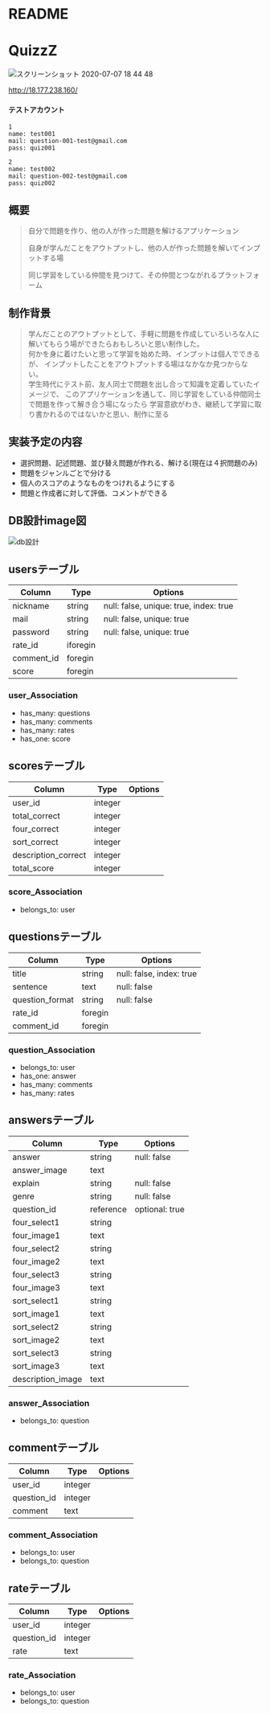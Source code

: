# README

# QuizzZ
![スクリーンショット 2020-07-07 18 44 48](https://user-images.githubusercontent.com/60286772/86763397-42f73480-c082-11ea-897c-5c1bfb0f5c97.png)

http://18.177.238.160/

#### テストアカウント
```
1  
name: test001  
mail: question-001-test@gmail.com  
pass: quiz001  

2  
name: test002  
mail: question-002-test@gmail.com  
pass: quiz002  
```

## 概要
> 自分で問題を作り、他の人が作った問題を解けるアプリケーション  
>
> 自身が学んだことをアウトプットし、他の人が作った問題を解いてインプットする場  
>
> 同じ学習をしている仲間を見つけて、その仲間とつながれるプラットフォーム  

## 制作背景
> 学んだことのアウトプットとして、手軽に問題を作成していろいろな人に解いてもらう場ができたらおもしろいと思い制作した。  
> 何かを身に着けたいと思って学習を始めた時、インプットは個人でできるが、
> インプットしたことをアウトプットする場はなかなか見つからない。  
> 学生時代にテスト前、友人同士で問題を出し合って知識を定着していたイメージで、
> このアプリケーションを通して、同じ学習をしている仲間同士で問題を作って解き合う場になったら
> 学習意欲がわき、継続して学習に取り書かれるのではないかと思い、制作に至る

## 実装予定の内容
- 選択問題、記述問題、並び替え問題が作れる、解ける(現在は４択問題のみ)
- 問題をジャンルごとで分ける
- 個人のスコアのようなものをつけれるようにする
- 問題と作成者に対して評価、コメントができる


## DB設計image図
![db設計](https://user-images.githubusercontent.com/60286772/85498404-94cba380-b61a-11ea-80fc-de40174ccbdc.png)

## usersテーブル
|Column|Type|Options|
|------|----|-------|
|nickname|string|null: false, unique: true, index: true|
|mail|string|null: false, unique: true|
|password|string|null: false, unique: true|
|rate_id|iforegin||
|comment_id|foregin||
|score|foregin||

### user_Association
- has_many: questions
- has_many: comments
- has_many: rates
- has_one: score


## scoresテーブル
|Column|Type|Options|
|------|----|-------|
|user_id|integer||
|total_correct|integer||
|four_correct|integer||
|sort_correct|integer||
|description_correct|integer||
|total_score|integer||

### score_Association
- belongs_to: user


## questionsテーブル
|Column|Type|Options|
|------|----|-------|
|title|string|null: false, index: true|
|sentence|text|null: false|
|question_format|string|null: false|
|rate_id|foregin||
|comment_id|foregin||

### question_Association
- belongs_to: user
- has_one: answer
- has_many: comments
- has_many: rates


## answersテーブル
|Column|Type|Options|
|------|----|-------|
|answer|string|null: false|
|answer_image|text||
|explain|string|null: false|
|genre|string|null: false|
|question_id|reference|optional: true|
|four_select1|string||
|four_image1|text||
|four_select2|string||
|four_image2|text||
|four_select3|string||
|four_image3|text||
|sort_select1|string||
|sort_image1|text||
|sort_select2|string||
|sort_image2|text||
|sort_select3|string||
|sort_image3|text||
|description_image|text||

### answer_Association
- belongs_to: question


## commentテーブル
|Column|Type|Options|
|------|----|-------|
|user_id|integer||
|question_id|integer||
|comment|text||

### comment_Association
- belongs_to: user
- belongs_to: question

## rateテーブル
|Column|Type|Options|
|------|----|-------|
|user_id|integer||
|question_id|integer||
|rate|text||

### rate_Association
- belongs_to: user
- belongs_to: question